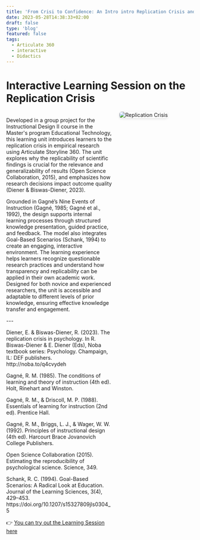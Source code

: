 ```yaml
---
title: 'From Crisi to Confidence: An Intro intro Replication Crisis and Open Science'
date: 2023-05-28T14:38:33+02:00
draft: false
type: 'blog'
featured: false
tags: 
  - Articulate 360
  - interactive
  - Didactics
---
```


# Interactive Learning Session on the Replication Crisis
<div style="display: flex; align-items: flex-start; gap: 20px; flex-wrap: wrap;">
  <!-- Text links -->
  <div style="flex: 2; min-width: 250px;">
    <p>
    Developed in a group project for the Instructional Design II course in the Master's program Educational Technology, this learning unit introduces learners to the replication crisis in empirical research using Articulate Storyline 360. The unit explores why the replicability of scientific findings is crucial for the relevance and generalizability of results (Open Science Collaboration, 2015), and emphasizes how research decisions impact outcome quality (Diener & Biswas-Diener, 2023). </p> <p>Grounded in Gagné’s Nine Events of Instruction (Gagné, 1985; Gagné et al., 1992), the design supports internal learning processes through structured knowledge presentation, guided practice, and feedback. The model also integrates Goal-Based Scenarios (Schank, 1994) to create an engaging, interactive environment. The learning experience helps learners recognize questionable research practices and understand how transparency and replicability can be applied in their own academic work. Designed for both novice and experienced researchers, the unit is accessible and adaptable to different levels of prior knowledge, ensuring effective knowledge transfer and engagement.</p> <p>---</p> <p>Diener, E. & Biswas-Diener, R. (2023). The replication crisis in psychology. In R. Biswas-Diener & E. Diener (Eds), Noba textbook series: Psychology. Champaign, IL: DEF publishers. http://noba.to/q4cvydeh <p>Gagné, R. M. (1985). The conditions of learning and theory of instruction (4th ed). Holt, Rinehart and Winston.</p> <p>Gagné, R. M., & Driscoll, M. P. (1988). Essentials of learning for instruction (2nd ed). Prentice Hall.</p> <p>Gagné, R. M., Briggs, L. J., & Wager, W. W. (1992). Principles of instructional design (4th ed). Harcourt Brace Jovanovich College Publishers.</p> <p>Open Science Collaboration (2015). Estimating the reproducibility of psychological science. Science, 349.</p> <p>Schank, R. C. (1994). Goal-Based Scenarios: A Radical Look at Education. Journal of the Learning Sciences, 3(4), 429–453. https://doi.org/10.1207/s15327809jls0304_5
    </p>
    <p>
    👉 <a href="/storyline/story.html" target="_blank">You can try out the Learning Session here</a>
    </p>
  </div>

  <!-- Bild rechts -->
  <div style="flex: 1; min-width: 200px;">
    <img src="/images/works/replication_crisis.png" alt="Replication Crisis" style="max-width: 80%; height: auto; border-radius: 6px; box-shadow: 0 2px 6px rgba(0,0,0,0.1);" />
  </div>
</div>


